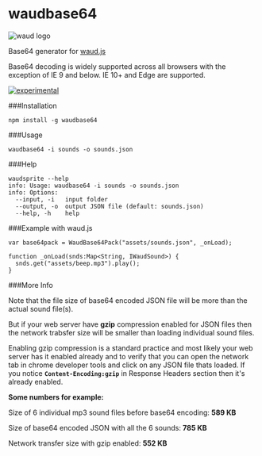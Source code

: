 # waudbase64

![waud logo](https://raw.githubusercontent.com/adireddy/waud/dev/logo.png)

Base64 generator for [waud.js](https://github.com/adireddy/waud)

Base64 decoding is widely supported across all browsers with the exception of IE 9 and below. IE 10+ and Edge are supported.

[![experimental](http://hughsk.github.io/stability-badges/dist/experimental.svg)](http://adireddy.github.io/demos/waud/base64.html)

###Installation

```
npm install -g waudbase64
```

###Usage

```
waudbase64 -i sounds -o sounds.json
```

###Help

```
waudsprite --help
info: Usage: waudbase64 -i sounds -o sounds.json
info: Options:
  --input, -i   input folder                           
  --output, -o  output JSON file (default: sounds.json)
  --help, -h    help
```

###Example with waud.js

```
var base64pack = WaudBase64Pack("assets/sounds.json", _onLoad);

function _onLoad(snds:Map<String, IWaudSound>) {
  snds.get("assets/beep.mp3").play();
}
```

###More Info

Note that the file size of base64 encoded JSON file will be more than the actual sound file(s).

But if your web server have **gzip** compression enabled for JSON files then the network trabsfer size will be smaller than loading individual sound files.

Enabling gzip compression is a standard practice and most likely your web server has it enabled already and to verify that you can open the network tab in chrome developer tools and click on any JSON file thats loaded. If you notice **`Content-Encoding:gzip`** in Response Headers section then it's already enabled.

**Some numbers for example:**

Size of 6 individual mp3 sound files before base64 encoding: **589 KB**

Size of base64 encoded JSON with all the 6 sounds: **785 KB**

Network transfer size with gzip enabled: **552 KB**
